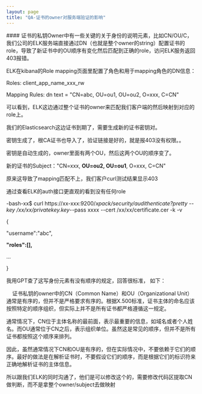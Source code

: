 ```yaml
---
layout: page
title: "QA-证书的owner对服务端验证的影响"
---
```


#### 证书的私钥Owner中有一些关键的关于身份的说明元素，比如CN/OU/C，我们公司的ELK服务端直接通过DN（也就是整个owner的string）配置证书的role，导致了新证书中的OU顺序有变化然后匹配到正确的role，访问ELK服务返回403报错。

ELK在kibana的Role mapping页面里配置了角色和用于mapping角色的DN信息：

Roles: client_app_name_xxx_rw

Mapping Rules: dn text = "CN=abc, OU=ou1, OU=ou2, O=xxx, C=CN"

可以看到，ELK这边通过整个证书的owner来匹配我们客户端的然后映射到对应的role上。

我们的Elasticsearch这边证书到期了，需要生成新的证书密钥对。

密钥生成了，根CA证书也导入了，验证链接是好的，就是报403没有权限。。

密钥是自动生成的，owner里面有两个OU，然后这两个OU的顺序变了。

新的证书的Subject："CN=xxx, **OU=ou2, OU=ou1**, O=xxx, C=CN"

原来这导致了mapping匹配不上，我们客户curl测试结果显示403

通过查看ELK的auth接口更直观的看到没有任何role

-bash-xx$ curl https://xx-xxx:9200/_xpack/security/_audithenticate?pretty --key /xx/xx/privatekey.key__--pass xxxx --cert /xx/xx/certificate.cer -k -v

{

"username":"abc",

**"roles":[],**

...

}

我用GPT查了这写身份元素有没有顺序的规定，回答很标准， 如下：

    证书私钥的owner中的CN（Common Name）和OU（Organizational Unit）通常是有序的，但并不是严格要求有序的。根据X.500标准，证书主体的命名应该按照特定的顺序组织，但实际上并不是所有证书都严格遵循这一规定。

通常情况下，CN位于主体名称的最前面，表示最重要的信息，如域名或者个人姓名。而OU通常位于CN之后，表示组织单位。虽然这是常见的顺序，但并不是所有证书都按照这个顺序来排列。

因此，虽然通常情况下CN和OU是有序的，但在实际情况中，不要依赖于它们的顺序。最好的做法是在解析证书时，不要假设它们的顺序，而是根据它们的标识符来正确地解析证书的主体信息。

所以跟我们ELK的同时沟通了，他们是可以修改这个的，需要修改代码区提取CN做判断，而不是拿整个owner/subject去做映射
